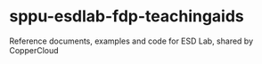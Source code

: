 # sppu-esdlab-fdp-teachingaids
Reference documents, examples and code for ESD Lab, shared by CopperCloud
